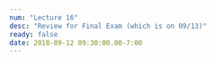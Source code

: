 ```yaml
---
num: "Lecture 16"
desc: "Review for Final Exam (which is on 09/13)"
ready: false
date: 2018-09-12 09:30:00.00-7:00
---
```


